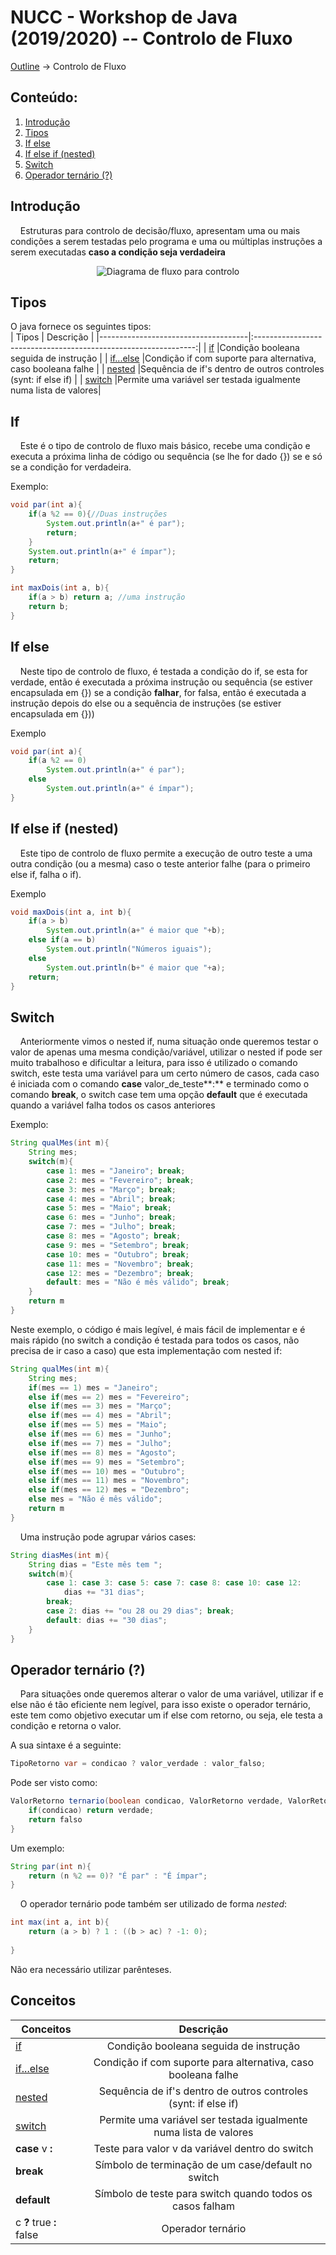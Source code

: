 # NUCC - Workshop de Java (2019/2020) -- Controlo de Fluxo
[Outline](https://github.com/eamorgado/NUCC-2019-2020-Java/blob/master/README.md) -> Controlo de Fluxo
## Conteúdo:
1.  [Introdução](#Introdução)  
2.  [Tipos](#Tipos)  
3.  [If else](#If-else)  
4.  [If else if (nested)](#If-else-if-(nested))  
5.  [Switch](#Switch)  
6.  [Operador ternário (?)](#Operador-ternário-(?))

## Introdução
&nbsp;&nbsp;&nbsp;&nbsp;Estruturas para controlo de decisão/fluxo, apresentam uma ou mais condições a serem testadas pelo programa e uma ou múltiplas instruções a serem executadas **caso a condição seja verdadeira**

<p align="center">
  <img alt="Diagrama de fluxo para controlo"src="https://github.com/eamorgado/NUCC-2019-2020-Java/blob/master/Assets/images/control-flow.jfif">
</p>

## Tipos
O java fornece os seguintes tipos:  
| Tipos                               | Descrição                                                       |
|-------------------------------------|:---------------------------------------------------------------:|
| [if](#If)                           |Condição booleana seguida de instrução                           |
| [if...else](#If-else)               |Condição if com suporte para alternativa, caso booleana falhe    |
| [nested](##If-else-if-(nested))     |Sequência de if's dentro de outros controles (synt: if else if)  |
| [switch](#Switch)                   |Permite uma variável ser testada igualmente numa lista de valores|

## If
&nbsp;&nbsp;&nbsp;&nbsp;Este é o tipo de controlo de fluxo mais básico, recebe uma condição e executa a próxima linha de código ou sequência (se lhe for dado {}) se e só se a condição for verdadeira.

Exemplo:
```Java
void par(int a){
    if(a %2 == 0){//Duas instruções
        System.out.println(a+" é par");
        return;
    }
    System.out.println(a+" é ímpar");
    return;
}
```
```Java 
int maxDois(int a, b){
    if(a > b) return a; //uma instrução
    return b;
}
```

## If else
&nbsp;&nbsp;&nbsp;&nbsp;Neste tipo de controlo de fluxo, é testada a condição do if, se esta for verdade, então é executada a próxima instrução ou sequência (se estiver encapsulada em {}) se a condição **falhar**, for falsa, então é executada a instrução depois do else ou a sequência de instruções (se estiver encapsulada em {}))

Exemplo
```Java
void par(int a){
    if(a %2 == 0)
        System.out.println(a+" é par");
    else 
        System.out.println(a+" é ímpar");
}
```

## If else if (nested)
&nbsp;&nbsp;&nbsp;&nbsp;Este tipo de controlo de fluxo permite a execução de outro teste a uma outra condição (ou a mesma) caso o teste anterior falhe (para o primeiro else if, falha o if).

Exemplo
```Java
void maxDois(int a, int b){
    if(a > b)
        System.out.println(a+" é maior que "+b);
    else if(a == b) 
        System.out.println("Números iguais");
    else 
        System.out.println(b+" é maior que "+a);
    return;
}
```

## Switch
&nbsp;&nbsp;&nbsp;&nbsp;Anteriormente vimos o nested if, numa situação onde queremos testar o valor de apenas uma mesma condição/variável, utilizar o nested if pode ser muito trabalhoso e dificultar a leitura, para isso é utilizado o comando switch, este testa uma variável para um certo número de casos, cada caso é iniciada com o comando **case** valor_de_teste**:** e terminado como o comando **break**, o switch case tem uma opção **default** que é executada quando a variável falha todos os casos anteriores

Exemplo:
```Java
String qualMes(int m){
    String mes;
    switch(m){
        case 1: mes = "Janeiro"; break;
        case 2: mes = "Fevereiro"; break;
        case 3: mes = "Março"; break;
        case 4: mes = "Abril"; break;
        case 5: mes = "Maio"; break;
        case 6: mes = "Junho"; break;
        case 7: mes = "Julho"; break;
        case 8: mes = "Agosto"; break;
        case 9: mes = "Setembro"; break;
        case 10: mes = "Outubro"; break;
        case 11: mes = "Novembro"; break;
        case 12: mes = "Dezembro"; break;
        default: mes = "Não é mês válido"; break;
    }
    return m
}
```
Neste exemplo, o código é mais legível, é mais fácil de implementar e é mais rápido (no switch a condição é testada para todos os casos, não precisa de ir caso a caso) que esta implementação com nested if:
```Java
String qualMes(int m){
    String mes;
    if(mes == 1) mes = "Janeiro";
    else if(mes == 2) mes = "Fevereiro";
    else if(mes == 3) mes = "Março";
    else if(mes == 4) mes = "Abril";
    else if(mes == 5) mes = "Maio";
    else if(mes == 6) mes = "Junho";
    else if(mes == 7) mes = "Julho";
    else if(mes == 8) mes = "Agosto";
    else if(mes == 9) mes = "Setembro";
    else if(mes == 10) mes = "Outubro";
    else if(mes == 11) mes = "Novembro";
    else if(mes == 12) mes = "Dezembro";
    else mes = "Não é mês válido";
    return m
}
```

&nbsp;&nbsp;&nbsp;&nbsp;Uma instrução pode agrupar vários cases:
```Java
String diasMes(int m){
    String dias = "Este mês tem ";
    switch(m){
        case 1: case 3: case 5: case 7: case 8: case 10: case 12:
            dias += "31 dias";
        break;
        case 2: dias += "ou 28 ou 29 dias"; break;
        default: dias += "30 dias";
    }
}
```


## Operador ternário (?)
&nbsp;&nbsp;&nbsp;&nbsp;Para situações onde queremos alterar o valor de uma variável, utilizar if e else não é tão eficiente nem legível, para isso existe o operador ternário, este tem como objetivo executar um if else com retorno, ou seja, ele testa a condição e retorna o valor.

A sua sintaxe é a seguinte:
```Java
TipoRetorno var = condicao ? valor_verdade : valor_falso;
```
Pode ser visto como:
```Java
ValorRetorno ternario(boolean condicao, ValorRetorno verdade, ValorRetorno falso){
    if(condicao) return verdade;
    return falso
}
```

Um exemplo:
```Java
String par(int n){
    return (n %2 == 0)? "É par" : "É ímpar";
}
```
&nbsp;&nbsp;&nbsp;&nbsp;O operador ternário pode também ser utilizado de forma *nested*:
```Java
int max(int a, int b){
    return (a > b) ? 1 : ((b > ac) ? -1: 0);
                            
}
```
Não era necessário utilizar parênteses.


## Conceitos
| Conceitos                           | Descrição                                                       |
| ----------------------------------- |:---------------------------------------------------------------:|
| [if](#If)                           |Condição booleana seguida de instrução                           |
| [if...else](#If-else)               |Condição if com suporte para alternativa, caso booleana falhe    |
| [nested](##If-else-if-(nested))     |Sequência de if's dentro de outros controles (synt: if else if)  |
| [switch](#Switch)                   |Permite uma variável ser testada igualmente numa lista de valores|
| **case** v **:**                    |Teste para valor v da variável dentro do switch                  |
| **break**                           |Símbolo de terminação de um case/default no switch               |
| **default**                         |Símbolo de teste para switch quando todos os casos falham        |
| c **?** true **:** false            |Operador ternário                                                |
